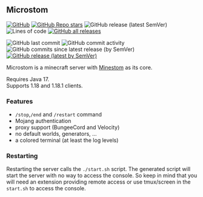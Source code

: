 ## Microstom
[![GitHub](https://img.shields.io/github/license/KlainStom/microstom?style=flat-square)](https://github.com/KlainStom/microstom/blob/master/LICENSE)
[![GitHub Repo stars](https://img.shields.io/github/stars/KlainStom/microstom?style=flat-square)](https://github.com/KlainStom/microstom/stargazers)
![GitHub release (latest SemVer)](https://img.shields.io/github/v/release/KlainStom/microstom?style=flat-square)
![Lines of code](https://img.shields.io/tokei/lines/github/KlainStom/microstom?style=flat-square)
[![GitHub all releases](https://img.shields.io/github/downloads/KlainStom/microstom/total?style=flat-square)](https://github.com/KlainStom/microstom/releases)

![GitHub last commit](https://img.shields.io/github/last-commit/KlainStom/microstom?style=flat-square)
![GitHub commit activity](https://img.shields.io/github/commit-activity/w/KlainStom/microstom?style=flat-square)
![GitHub commits since latest release (by SemVer)](https://img.shields.io/github/commits-since/KlainStom/microstom/latest?sort=semver&style=flat-square)
[![GitHub release (latest by SemVer)](https://img.shields.io/github/downloads/KlainStom/microstom/latest/total?style=flat-square)](https://github.com/KlainStom/microstom/releases)

Microstom is a minecraft server with [Minestom](https://github.com/Minestom/Minestom) as its core.

Requires Java 17.<br>
Supports 1.18 and 1.18.1 clients.

### Features
- `/stop`,`/end` and `/restart` command
- Mojang authentication
- proxy support (BungeeCord and Velocity)
- no default worlds, generators, ...
- a colored terminal (at least the log levels)

### Restarting
Restarting the server calls the `./start.sh` script.
The generated script will start the server with no way to access the console.
So keep in mind that you will need an extension providing remote access or use tmux/screen in the `start.sh` to access the console.
